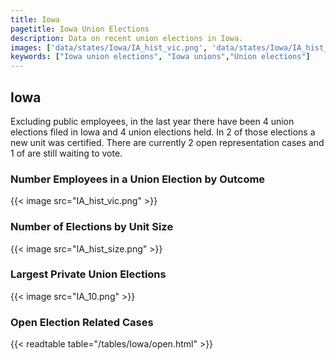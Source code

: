```yaml
---
title: Iowa
pagetitle: Iowa Union Elections
description: Data on recent union elections in Iowa.
images: ['data/states/Iowa/IA_hist_vic.png', 'data/states/Iowa/IA_hist_size.png', 'data/states/Iowa/IA_10.png']
keywords: ["Iowa union elections", "Iowa unions","Union elections"]
---
```

##  Iowa

Excluding public employees, in the last year there have been 4 union elections filed in Iowa and 4 union elections held. In 2 of those elections a new unit was certified. There are currently 2 open representation cases and 1 of are still waiting to vote.

### Number Employees in a Union Election by Outcome
{{< image src="IA_hist_vic.png" >}}

### Number of Elections by Unit Size
{{< image src="IA_hist_size.png" >}}

### Largest Private Union Elections
{{< image src="IA_10.png" >}}

### Open Election Related Cases
{{< readtable table="/tables/Iowa/open.html" >}}


